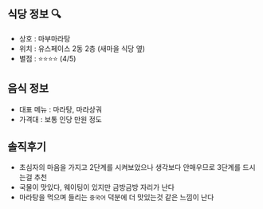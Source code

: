## 식당 정보 :mag:
- 상호 : 마부마라탕
- 위치 : 유스페이스 2동 2층 (새마을 식당 옆) 
- 별점 : :star::star::star::star: (4/5)

## 음식 정보

- 대표 메뉴 : 마라탕, 마라상궈
- 가격대 : 보통 인당 만원 정도 

## 솔직후기
- 초심자의 마음을 가지고 2단계를 시켜보았으나 생각보다 안매우므로 3단계를 드시는걸 추천 
- 국물이 맛있다, 웨이팅이 있지만 금방금방 자리가 난다 
- 마라탕을 먹으며 들리는 `중국어` 덕분에 더 맛있는것 같은 느낌이 난다 
